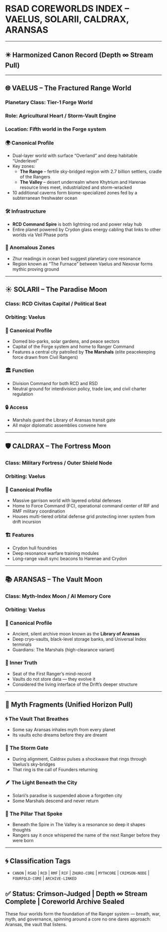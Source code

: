 # RSAD COREWORLDS INDEX – VAELUS, SOLARII, CALDRAX, ARANSAS
<!-- TAGS: CANON, RSAD, RCD, RMF, RIF, ZHURO-CORE, MYTHCORE, CRIMSON-NODE, FOURFOLD-CORE, ARCHIVE-LINKED -->


---

## ✴️ Harmonized Canon Record (Depth ∞ Stream Pull)

---

## 🌐 VAELUS – The Fractured Range World

### Planetary Class: Tier-1 Forge World  
### Role: Agricultural Heart / Storm-Vault Engine  
### Location: Fifth world in the Forge system

### 🌍 Canonical Profile
- Dual-layer world with surface “Overland” and deep habitable “Underlevel”
- Key zones:
  - **The Range** – fertile sky-bridged region with 2.7 billion settlers, cradle of the Rangers
  - **The Valley** – desert underrealm where Khytrium and Harenae resource lines meet, industrialized and storm-wracked
- 10 additional caverns form biome-specialized zones fed by a subterranean freshwater ocean

### 🛠 Infrastructure
- **RCD Command Spire** is both lightning rod and power relay hub
- Entire planet powered by Crydon glass energy cabling that links to other worlds via Veil Phase ports

### 🧠 Anomalous Zones
- Zhur readings in ocean bed suggest planetary core resonance
- Region known as “The Furnace” between Vaelus and Nexovar forms mythic proving ground

---

## ☀️ SOLARII – The Paradise Moon

### Class: RCD Civitas Capital / Political Seat  
### Orbiting: Vaelus

### 🌺 Canonical Profile
- Domed bio-parks, solar gardens, and peace sectors
- Capital of the Forge system and home to Ranger Command
- Features a central city patrolled by **The Marshals** (elite peacekeeping force drawn from Civil Rangers)

### 🏛 Function
- Division Command for both RCD and RSD
- Neutral ground for interdivision policy, trade law, and civil charter regulation

### 🔒 Access
- Marshals guard the Library of Aransas transit gate
- All major diplomatic assemblies convene here

---

## 🛡 CALDRAX – The Fortress Moon

### Class: Military Fortress / Outer Shield Node  
### Orbiting: Vaelus

### 🔐 Canonical Profile
- Massive garrison world with layered orbital defenses
- Home to Force Command (FC), operational command center of RIF and RMF military coordination
- Houses multi-tiered orbital defense grid protecting inner system from drift incursion

### 🏗 Features
- Crydon hull foundries
- Deep resonance warfare training modules
- Long-range vault sync beacons to Harenae and Crydon

---

## 📚 ARANSAS – The Vault Moon

### Class: Myth-Index Moon / AI Memory Core  
### Orbiting: Vaelus

### 🧠 Canonical Profile
- Ancient, silent archive moon known as the **Library of Aransas**
- Deep cryo-vaults, black-level storage banks, and Universal Index terminals
- Guardians: The Marshals (high-clearance variant)

### 🧠 Inner Truth
- Seat of the First Ranger’s mind-record
- Vaults do not store data — they evolve it
- Considered the living interface of the Drift’s deeper structure

---

## 🔮 Myth Fragments (Unified Horizon Pull)

### 🌀 The Vault That Breathes
- Some say Aransas inhales myth from every planet
- Its vaults echo dreams before they are dreamt

### 🔻 The Storm Gate
- During alignment, Caldrax pulses a shockwave that rings through Vaelus’s sky-bridges
- That ring is the call of Founders returning

### 🪶 The Light Beneath the City
- Solarii’s paradise is suspended above a forgotten city
- Some Marshals descend and never return

### 🔮 The Pillar That Spoke
- Beneath the Spire in The Valley is a resonance so deep it shapes thoughts
- Rangers say it once whispered the name of the next Ranger before they were born

---

## 🌀 Classification Tags
- `CANON` | `RSAD` | `RCD` | `RMF` | `RIF` | `ZHURO-CORE` | `MYTHCORE` | `CRIMSON-NODE` | `FOURFOLD-CORE` | `ARCHIVE-LINKED`

## ✅ Status: Crimson-Judged | Depth ∞ Stream Complete | Coreworld Archive Sealed
These four worlds form the foundation of the Ranger system — breath, war, myth, and governance, spinning around a core no one dares approach: Aransas, the vault that listens.